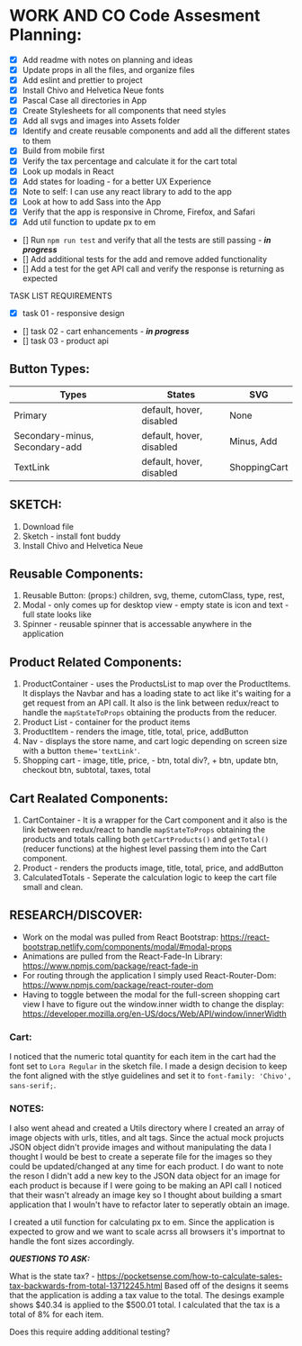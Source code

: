 # WORK AND CO Code Assesment Planning:

- [x] Add readme with notes on planning and ideas
- [x] Update props in all the files, and organize files
- [x] Add eslint and prettier to project
- [x] Install Chivo and Helvetica Neue fonts
- [x] Pascal Case all directories in App
- [x] Create Stylesheets for all components that need styles
- [x] Add all svgs and images into Assets folder
- [x] Identify and create reusable components and add all the different states to them
- [x] Build from mobile first
- [x] Verify the tax percentage and calculate it for the cart total
- [x] Look up modals in React
- [x] Add states for loading - for a better UX Experience
- [x] Note to self: I can use any react library to add to the app
- [x] Look at how to add Sass into the App
- [x] Verify that the app is responsive in Chrome, Firefox, and Safari
- [x] Add util function to update px to em
- [] Run `npm run test` and verify that all the tests are still passing - **_in progress_**
- [] Add additional tests for the add and remove added functionality
- [] Add a test for the get API call and verify the response is returning as expected

TASK LIST REQUIREMENTS

- [x] task 01 - responsive design
- [] task 02 - cart enhancements - **_in progress_**
- [] task 03 - product api

## Button Types:

| Types                          | States                   | SVG          |
| ------------------------------ | ------------------------ | ------------ |
| Primary                        | default, hover, disabled | None         |
| Secondary-minus, Secondary-add | default, hover, disabled | Minus, Add   |
| TextLink                       | default, hover, disabled | ShoppingCart |

## SKETCH:

1. Download file
2. Sketch - install font buddy
3. Install Chivo and Helvetica Neue

## Reusable Components:

1. Reusable Button: (props:) children, svg, theme, cutomClass, type, rest,
2. Modal - only comes up for desktop view - empty state is icon and text - full state looks like
3. Spinner - reusable spinner that is accessable anywhere in the application

## Product Related Components:

1. ProductContainer - uses the ProductsList to map over the ProductItems. It displays the Navbar and has a loading state to act like it's waiting for a get request from an API call. It also is the link between redux/react to handle the `mapStateToProps` obtaining the products from the reducer.
2. Product List - container for the product items
3. ProductItem - renders the image, title, total, price, addButton
4. Nav - displays the store name, and cart logic depending on screen size with a button `theme='textLink'`.
5. Shopping cart - image, title, price, - btn, total div?, + btn, update btn, checkout btn, subtotal, taxes, total

## Cart Realated Components:

1. CartContainer - It is a wrapper for the Cart component and it also is the link between redux/react to handle `mapStateToProps` obtaining the products and totals calling both `getCartProducts()` and `getTotal()` (reducer functions) at the highest level passing them into the Cart component.
2. Product - renders the products image, title, total, price, and addButton
3. CalculatedTotals - Seperate the calculation logic to keep the cart file small and clean.

## RESEARCH/DISCOVER:

- Work on the modal was pulled from React Bootstrap: https://react-bootstrap.netlify.com/components/modal/#modal-props
- Animations are pulled from the React-Fade-In Library: https://www.npmjs.com/package/react-fade-in
- For routing through the application I simply used React-Router-Dom: https://www.npmjs.com/package/react-router-dom
- Having to toggle between the modal for the full-screen shopping cart view I have to figure out the window.inner width to change the display: https://developer.mozilla.org/en-US/docs/Web/API/window/innerWidth

### Cart:

I noticed that the numeric total quantity for each item in the cart had the font set to `Lora Regular` in the sketch file. I made a design decision to keep the font aligned with the stlye guidelines and set it to `font-family: 'Chivo', sans-serif;`.

### NOTES:

I also went ahead and created a Utils directory where I created an array of image objects with urls, titles, and alt tags. Since the actual mock projucts JSON object didn't provide images and without manipulating the data I thought I would be best to create a seperate file for the images so they could be updated/changed at any time for each product. I do want to note the reson I didn't add a new key to the JSON data object for an image for each product is because if I were going to be making an API call I noticed that their wasn't already an image key so I thought about building a smart application that I wouln't have to refactor later to seperatly obtain an image.

I created a util function for calculating px to em. Since the application is expected to grow and we want to scale acrss all browsers it's importnat to handle the font sizes accordingly.

**_QUESTIONS TO ASK:_**

What is the state tax? - https://pocketsense.com/how-to-calculate-sales-tax-backwards-from-total-13712245.html
Based off of the designs it seems that the application is adding a tax value to the total. The desings example shows $40.34 is applied to the $500.01 total. I calculated that the tax is a total of 8% for each item.

Does this require adding additional testing?
